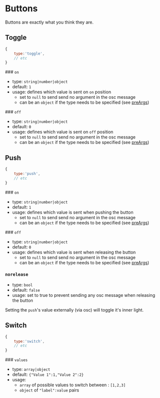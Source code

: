 # Buttons

Buttons are exactly what you think they are.



## Toggle
```js
{
    type:'toggle',
    // etc
}
```

### `on`
- type: `string|number|object`
- default: `1`
- usage: defines which value is sent on `on` position
    - set to `null` to send send no argument in the osc message
    - can be an `object` if the type needs to be specified (see [preArgs](../widgets-properties.md#preargs))

### `off`
- type: `string|number|object`
- default: `0`
- usage: defines which value is sent on `off` position
    - set to `null` to send send no argument in the osc message
    - can be an `object` if the type needs to be specified (see [preArgs](../widgets-properties.md#preargs))




## Push
```js
{
    type:'push',
    // etc
}
```

### `on`
- type: `string|number|object`
- default: `1`
- usage: defines which value is sent when pushing the button
    - set to `null` to send send no argument in the osc message
    - can be an `object` if the type needs to be specified (see [preArgs](../widgets-properties.md#preargs))

### `off`
- type: `string|number|object`
- default: `0`
- usage: defines which value is sent when releasing the button
    - set to `null` to send send no argument in the osc message
    - can be an `object` if the type needs to be specified (see [preArgs](../widgets-properties.md#preargs))

### `norelease`
- type: `bool`
- default: `false`
- usage: set to true to prevent sending any osc message when releasing the button

Setting the `push`'s value externally (via osc) will toggle it's inner light.




## Switch
```js
{
    type:'switch',
    // etc
}
```

### `values`
- type: `array|object`
- default: `{"Value 1":1,"Value 2":2}`
- usage:
    - `array` of possible values to switch between : `[1,2,3]`
    - `object` of `"label":value` pairs
